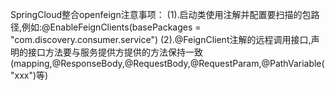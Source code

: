 SpringCloud整合openfeign注意事项：
(1).启动类使用注解并配置要扫描的包路径,例如:@EnableFeignClients(basePackages = "com.discovery.consumer.service")
(2).@FeignClient注解的远程调用接口,声明的接口方法要与服务提供方提供的方法保持一致(mapping,@ResponseBody,@RequestBody,@RequestParam,@PathVariable("xxx")等)
